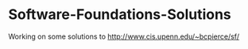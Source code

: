 Software-Foundations-Solutions
==============================

Working on some solutions to http://www.cis.upenn.edu/~bcpierce/sf/